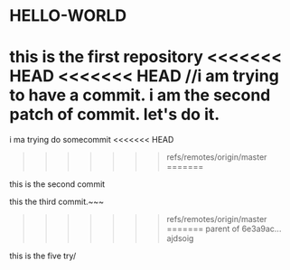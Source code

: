 # HELLO-WORLD
this is the first repository
<<<<<<< HEAD
<<<<<<< HEAD
//i am trying to have a commit.
i am the second patch of commit.
let's do it.
=======
i ma trying do somecommit
<<<<<<< HEAD
>>>>>>> refs/remotes/origin/master
=======

this is the second commit


this the third commit.~~~
>>>>>>> refs/remotes/origin/master
=======
>>>>>>> parent of 6e3a9ac... ajdsoig

this is the five try/
